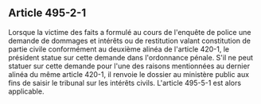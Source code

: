 Article 495-2-1
----
Lorsque la victime des faits a formulé au cours de l'enquête de police une
demande de dommages et intérêts ou de restitution valant constitution de partie
civile conformément au deuxième alinéa de l'article 420-1, le président statue
sur cette demande dans l'ordonnance pénale. S'il ne peut statuer sur cette
demande pour l'une des raisons mentionnées au dernier alinéa du même article
420-1, il renvoie le dossier au ministère public aux fins de saisir le tribunal
sur les intérêts civils. L'article 495-5-1 est alors applicable.
